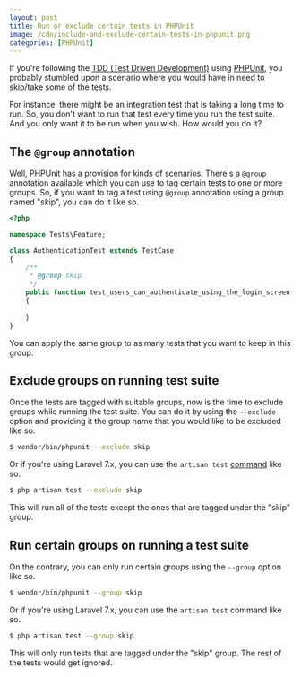 ```yaml
---
layout: post
title: Run or exclude certain tests in PHPUnit
image: /cdn/include-and-exclude-certain-tests-in-phpunit.png
categories: [PHPUnit]
---
```


If you're following the [TDD (Test Driven Development)](https://en.wikipedia.org/wiki/Test-driven_development) using [PHPUnit](https://phpunit.de/), you probably stumbled upon a scenario where you would have in need to skip/take some of the tests.

For instance, there might be an integration test that is taking a long time to run. So, you don't want to run that test every time you run the test suite. And you only want it to be run when you wish. How would you do it?

## The `@group` annotation

Well, PHPUnit has a provision for kinds of scenarios. There's a `@group` annotation available which you can use to tag certain tests to one or more groups. So, if you want to tag a test using `@group` annotation using a group named "skip", you can do it like so.

```php
<?php

namespace Tests\Feature;

class AuthenticationTest extends TestCase
{
    /**
     * @group skip
     */
    public function test_users_can_authenticate_using_the_login_screen()
    {
        
    }
}
```

You can apply the same group to as many tests that you want to keep in this group.

## Exclude groups on running test suite 

Once the tests are tagged with suitable groups, now is the time to exclude groups while running the test suite. You can do it by using the `--exclude` option and providing it the group name that you would like to be excluded like so.

```bash
$ vendor/bin/phpunit --exclude skip
```

Or if you're using Laravel 7.x, you can use the `artisan test` [command](https://laravel.com/docs/8.x/testing#artisan-test-runner) like so.

```bash
$ php artisan test --exclude skip
```

This will run all of the tests except the ones that are tagged under the "skip" group.

## Run certain groups on running a test suite 

On the contrary, you can only run certain groups using the `--group` option like so.

```bash
$ vendor/bin/phpunit --group skip
```

Or if you're using Laravel 7.x, you can use the `artisan test` command like so.

```bash
$ php artisan test --group skip
```

This will only run tests that are tagged under the "skip" group. The rest of the tests would get ignored.
